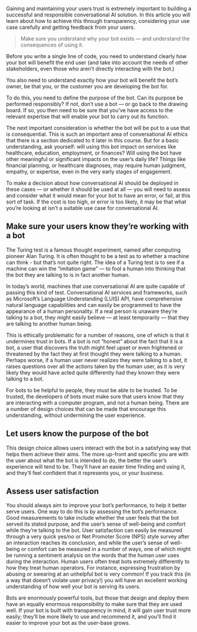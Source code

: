 Gaining and maintaining your users trust is extremely important to building a successful and responsible conversational AI solution. In this article you will learn about how to achieve this through transparency, considering your use case carefully and getting feedback from your users.

> Make sure you understand why your bot exists — and understand the consequences of using it.

Before you write a single line of code, you need to understand clearly how your bot will benefit the end user (and take into account the needs of other stakeholders, even those who aren’t directly interacting with the bot.)

You also need to understand exactly how your bot will benefit the bot’s owner, be that you, or the customer you are developing the bot for.

To do this, you need to define the purpose of the bot. Can its purpose be performed responsibly? If not, don’t use a bot — or go back to the drawing board. If so, you then need to be sure that you’ve have access to the relevant expertise that will enable your bot to carry out its function.

The next important consideration is whether the bot will be put to a use that is consequential. This is such an important area of conversational AI ethics that there is a section dedicated to it later in this course. But for a basic understanding, ask yourself: will using this bot impact on services like healthcare, education, employment, or finances? Will using the bot have other meaningful or significant impacts on the user’s daily life? Things like financial planning, or healthcare diagnoses, may require human judgment, empathy, or expertise, even in the very early stages of engagement.

To make a decision about how conversational AI should be deployed in these cases — or whether it should be used at all — you will need to assess and consider what it would mean for your bot to have an error, or fail, at this sort of task. If the cost is too high, or error is too likely, it may be that what you’re looking at isn’t a suitable use case for conversational AI.

## Make sure your users know they’re working with a bot

The Turing test is a famous thought experiment, named after computing pioneer Alan Turing. It is often thought to be a test as to whether a machine can think - but that’s not quite right. The idea of a Turing test is to see if a machine can win the “imitation game” — to fool a human into thinking that the bot they are talking to is in fact another human.

In today’s world, machines that use conversational AI are quite capable of passing this kind of test. Conversational AI services and frameworks, such as Microsoft’s Language Understanding (LUIS) API, have comprehensive natural language capabilities and can easily be programmed to have the appearance of a human personality. If a real person is unaware they’re talking to a bot, they might easily believe — at least temporarily — that they are talking to another human being.

This is ethically problematic for a number of reasons, one of which is that it undermines trust in bots. If a bot is not “honest” about the fact that it is a bot, a user that discovers the truth might feel upset or even frightened or threatened by the fact they at first thought they were talking to a human. Perhaps worse, if a human user never realizes they were talking to a bot, it raises questions over all the actions taken by the human user, as it is very likely they would have acted quite differently had they known they were talking to a bot.

For bots to be helpful to people, they must be able to be trusted. To be trusted, the developers of bots must make sure that users know that they are interacting with a computer program, and not a human being. There are a number of design choices that can be made that encourage this understanding, without undermining the user experience.

## Let users know the purpose of the bot

This design choice allows users interact with the bot in a satisfying way that helps them achieve their aims. The more up-front and specific you are with the user about what the bot is intended to do, the better the user’s experience will tend to be. They’ll have an easier time finding and using it, and they’ll feel confident that it represents you, or your business.

## Assess user satisfaction

You should always aim to improve your bot’s performance, to help it better serve users. One way to do this is by assessing the bot’s performance. Good measurements to take include whether the user feels that the bot served its stated purpose, and the user’s sense of well-being and comfort while they’re talking to the bot. User satisfaction can easily be measured through a very quick yes/no or Net Promoter Score (NPS) style survey after an interaction reaches its conclusion, and while the user’s sense of well-being or comfort can be measured in a number of ways, one of which might be running a sentiment analysis on the words that the human user uses during the interaction. Human users often treat bots extremely differently to how they treat human operators. For instance, expressing frustration by abusing or swearing at an unhelpful bot is very common! If you track this (in a way that doesn’t violate user privacy!) you will have an excellent working understanding of how well your bot is serving its users.

Bots are enormously powerful tools, but those that design and deploy them have an equally enormous responsibility to make sure that they are used well. If your bot is built with transparency in mind, it will gain user trust more easily; they’ll be more likely to use and recommend it, and you’ll find it easier to improve your bot as the user-base grows.

